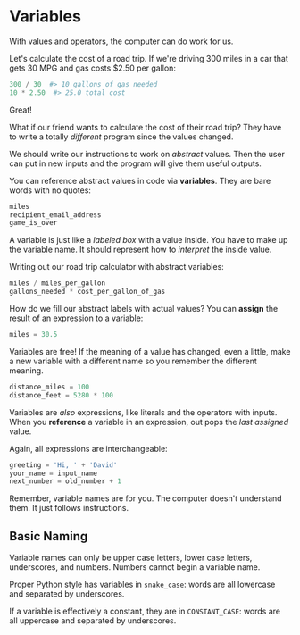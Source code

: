 # Variables
With values and operators, the computer can do work for us.

Let's calculate the cost of a road trip.
If we're driving 300 miles in a car that gets 30 MPG and gas costs $2.50 per gallon:
```python
300 / 30  #> 10 gallons of gas needed
10 * 2.50  #> 25.0 total cost
```
Great!

What if our friend wants to calculate the cost of their road trip?
They have to write a totally _different_ program since the values changed.

We should write our instructions to work on _abstract_ values.
Then the user can put in new inputs and the program will give them useful outputs.

You can reference abstract values in code via **variables**.
They are bare words with no quotes:
```python
miles
recipient_email_address
game_is_over
```

A variable is just like a _labeled box_ with a value inside.
You have to make up the variable name.
It should represent how to _interpret_ the inside value.

Writing out our road trip calculator with abstract variables:
```python
miles / miles_per_gallon
gallons_needed * cost_per_gallon_of_gas
```

How do we fill our abstract labels with actual values?
You can **assign** the result of an expression to a variable:
```python
miles = 30.5
```

Variables are free!
If the meaning of a value has changed, even a little, make a new variable with a different name so you remember the different meaning.
```python
distance_miles = 100
distance_feet = 5280 * 100
```

Variables are _also_ expressions, like literals and the operators with inputs.
When you **reference** a variable in an expression, out pops the _last assigned_ value.

Again, all expressions are interchangeable:
```python
greeting = 'Hi, ' + 'David'
your_name = input_name
next_number = old_number + 1
```

Remember, variable names are for you.
The computer doesn't understand them.
It just follows instructions.

## Basic Naming
Variable names can only be upper case letters, lower case letters, underscores, and numbers.
Numbers cannot begin a variable name.

Proper Python style has variables in `snake_case`:
words are all lowercase and separated by underscores.

If a variable is effectively a constant, they are in `CONSTANT_CASE`:
words are all uppercase and separated by underscores.
